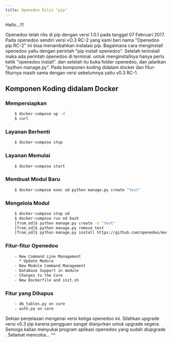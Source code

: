 ```yaml
---
title: Openedoo Rilis "pip"
---
```


Hello...!!!

Openedoo telah rilis di pip dengan versi 1.0.1 pada tanggal 07 Februari 2017. Pada openedoo sendiri versi vO.3 RC-2 yang kami beri nama "Openedoo pip RC-2" ini bisa menambahkan instalasi pip. Bagaimana cara menginstall openedoo yaitu dengan perintah "pip install openedoo". Setelah terinstall maka ada perintah openedoo di terminal. untuk menginstallnya hanya perlu ketik "openedoo install". dan setelah itu buka folder openedoo, dan jalankan "python manage.py". Pada komponen koding didalam docker dan fitur-fiturnya masih sama dengan versi sebelumnya yaitu v0.3 RC-1. 

## Komponen Koding didalam Docker

### Mempersiapkan
```sh
	$ docker-compose up -d
	$ curl
```

### Layanan Berhenti
```sh
	$ docker-compose stop
```

### Layanan Memulai
```sh
	$ docker-compose start
```

### Membuat Modul Baru
```sh 
	$ docker-compose exec od python manage.py create "test"
```

### Mengelola Modul
```sh
	$ docker-compose stop od
	$ docker-compose run od bash
	[from_od]$ python manage.py create -n "test"
	[from_od]$ python manage.py remove test
	[from_od]$ python manage.py install https://github.com/openedoo/module_hello
```

### Fitur-fitur Openedoo
```sh
	- New Command Line Management
	  * Update Module
	- New Module Command Management
	- Database Support in module
	- Changes to the Core
	- New Dockerfile and init.sh
```

### Fitur yang Dihapus
```sh
	- db_tables.py on core 
	- auth.py on core 
```

Sekian penjelasan mengenai versi ketiga openedoo ini. Silahkan upgrade versi v0.3 pip karena pengguan sangat dianjurkan untuk upgrade segera. Semoga kalian menyukai program aplikasi openedoo yang sudah diupgrade . Selamat mencoba... ^^